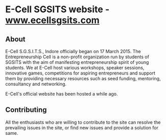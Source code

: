 # E-Cell SGSITS website - www.ecellsgsits.com

## About

E-Cell S.G.S.I.T.S., Indore officially began on 17 March 2015. The Entrepreneurship Cell is a non-profit organization run by students of SGSITS with the aim of manifesting entrepreneurship spirit of young students. We at E-Cell host various workshops, speaker sessions, innovative games, competitions for aspiring entrepreneurs and support them by providing necessary resources such as seed funding, mentoring, consultancy and networking.

E-Cell's official website has been hosted a while ago. 

## Contributing

All the enthusiasts who are willing to contribute to the site can resolve the prevailing issues in the site, or find new issues and provide a solution for same.
